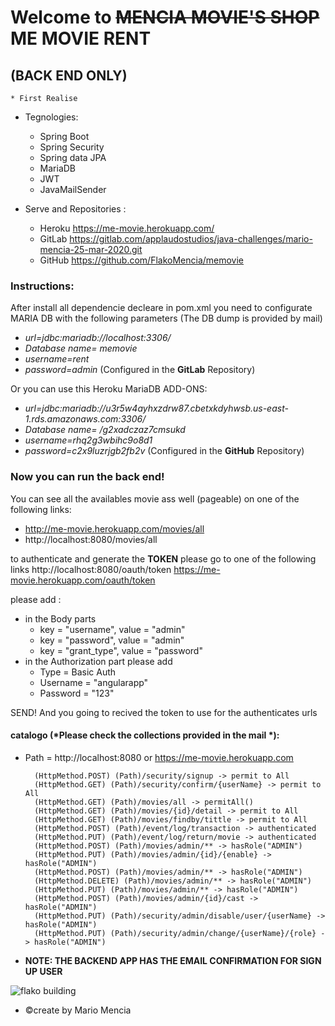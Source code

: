 # Welcome to ~~MENCIA MOVIE'S SHOP~~ **ME MOVIE RENT** 
## (BACK END ONLY)

	* First Realise
	
- Tegnologies:
	- Spring Boot   
	- Spring Security    
	- Spring data JPA
	- MariaDB   	
	- JWT				 
	- JavaMailSender
	
	
- Serve and Repositories :
	- Heroku   	https://me-movie.herokuapp.com/
	- GitLab    https://gitlab.com/applaudostudios/java-challenges/mario-mencia-25-mar-2020.git
	- GitHub	https://github.com/FlakoMencia/memovie
	

### Instructions: 

After install all dependencie decleare in pom.xml you need to configurate MARIA DB with the following parameters (The DB dump is provided by mail)
-  _url=jdbc:mariadb://localhost:3306/_
-  _Database name= memovie_
-  _username=rent_
-  _password=admin_
(Configured in the **GitLab** Repository)

Or you can use this Heroku MariaDB ADD-ONS: 

-  *url=jdbc:mariadb://u3r5w4ayhxzdrw87.cbetxkdyhwsb.us-east-1.rds.amazonaws.com:3306/*
-  *Database name= /g2xadczaz7cmsukd*
-  *username=rhq2g3wbihc9o8d1*
-  *password=c2x9luzrjgb2fb2v*
(Configured in the **GitHub** Repository)

### Now you can run the back end! 

You can see all the availables movie ass well (pageable) on one of the following links:
- http://me-movie.herokuapp.com/movies/all
- http://localhost:8080/movies/all

to authenticate and generate the **TOKEN** please go to one of the following links
http://localhost:8080/oauth/token
https://me-movie.herokuapp.com/oauth/token

please add :
- in the Body parts
	- key = "username", value = "admin" 
	- key = "password", value = "admin"
	- key = "grant_type", value = "password"
- in the Authorization part please add	
	- Type = Basic Auth
	- Username = "angularapp"
	- Password = "123"

SEND! And you going to recived the token to use for the authenticates urls

#### catalogo (*Please check the collections provided in the mail *):	
- Path = http://localhost:8080 or https://me-movie.herokuapp.com

		(HttpMethod.POST) (Path)/security/signup -> permit to All
		(HttpMethod.GET) (Path)/security/confirm/{userName} -> permit to All
		(HttpMethod.GET) (Path)/movies/all -> permitAll()
		(HttpMethod.GET) (Path)/movies/{id}/detail -> permit to All
		(HttpMethod.GET) (Path)/movies/findby/tittle -> permit to All
        (HttpMethod.POST) (Path)/event/log/transaction -> authenticated
		(HttpMethod.PUT) (Path)/event/log/return/movie -> authenticated
		(HttpMethod.POST) (Path)/movies/admin/** -> hasRole("ADMIN")
        (HttpMethod.PUT) (Path)/movies/admin/{id}/{enable} -> hasRole("ADMIN")
        (HttpMethod.POST) (Path)/movies/admin/** -> hasRole("ADMIN")
        (HttpMethod.DELETE) (Path)/movies/admin/** -> hasRole("ADMIN")
        (HttpMethod.PUT) (Path)/movies/admin/** -> hasRole("ADMIN")
        (HttpMethod.POST) (Path)/movies/admin/{id}/cast -> hasRole("ADMIN")
        (HttpMethod.PUT) (Path)/security/admin/disable/user/{userName} -> hasRole("ADMIN")
        (HttpMethod.PUT) (Path)/security/admin/change/{userName}/{role} -> hasRole("ADMIN")


		
		
		
* __NOTE: THE BACKEND APP HAS THE EMAIL CONFIRMATION FOR SIGN UP USER__		

![flako building](https://www.publicationsports.com/cache/fileStorage/af/ab/afab947e2489fe6fc00242891ea1d44f_p_vi_65456_1517522071.jpeg)

* &copy;create by Mario Mencia 

